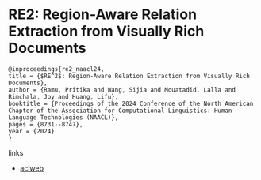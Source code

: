 # RE2: Region-Aware Relation Extraction from Visually Rich Documents

```
@inproceedings{re2_naacl24,
title = {$RE^2$: Region-Aware Relation Extraction from Visually Rich Documents},
author = {Ramu, Pritika and Wang, Sijia and Mouatadid, Lalla and Rimchala, Joy and Huang, Lifu},
booktitle = {Proceedings of the 2024 Conference of the North American Chapter of the Association for Computational Linguistics: Human Language Technologies (NAACL)},
pages = {8731--8747},
year = {2024}
}
```

links
- [aclweb](https://aclanthology.org/2024.naacl-long.484)
